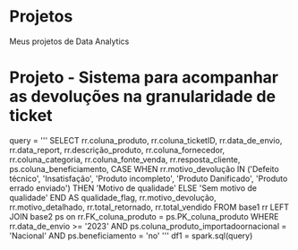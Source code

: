 # Projetos
Meus projetos de Data Analytics


# Projeto - Sistema para acompanhar as devoluções na granularidade de ticket

query = '''
SELECT
  rr.coluna_produto,
  rr.coluna_ticketID,
  rr.data_de_envio,
  rr.data_report,
  rr.descrição_produto,
  rr.coluna_fornecedor,
  rr.coluna_categoria,
  rr.coluna_fonte_venda,
  rr.resposta_cliente, 
  ps.coluna_beneficiamento,
  CASE
    WHEN rr.motivo_devolução IN ('Defeito técnico', 'Insatisfação', 'Produto incompleto', 'Produto Danificado', 'Produto errado enviado')
    THEN 'Motivo de qualidade'
    ELSE 'Sem motivo de qualidade'
  END AS qualidade_flag,
  rr.motivo_devolução,
  rr.motivo_detalhado,
  rr.total_retornado,
  rr.total_vendido
FROM
  base1 rr
  LEFT JOIN base2 ps on rr.FK_coluna_produto = ps.PK_coluna_produto
WHERE
  rr.data_de_envio >= '2023'
  AND ps.coluna_produto_importadoornacional = 'Nacional'
  AND ps.beneficiamento = 'no'
'''
df1 = spark.sql(query)
